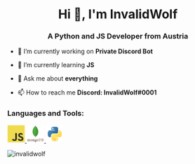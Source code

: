 <h1 align="center">Hi 👋, I'm InvalidWolf</h1>
<h3 align="center">A Python and JS Developer from Austria</h3>

- 🔭 I’m currently working on **Private Discord Bot**

- 🌱 I’m currently learning **JS**

- 💬 Ask me about **everything**

- 📫 How to reach me **Discord: InvalidWolf#0001**


<h3 align="left">Languages and Tools:</h3>
<p align="left"> <a href="https://developer.mozilla.org/en-US/docs/Web/JavaScript" target="_blank"> <img src="https://raw.githubusercontent.com/devicons/devicon/master/icons/javascript/javascript-original.svg" alt="javascript" width="40" height="40"/> </a> <a href="https://www.mongodb.com/" target="_blank"> <img src="https://raw.githubusercontent.com/devicons/devicon/master/icons/mongodb/mongodb-original-wordmark.svg" alt="mongodb" width="40" height="40"/> </a> <a href="https://www.python.org" target="_blank"> <img src="https://raw.githubusercontent.com/devicons/devicon/master/icons/python/python-original.svg" alt="python" width="40" height="40"/> </a> </p>
<p align="left"> <img src="https://komarev.com/ghpvc/?username=invalidwolf&label=Profile%20views&color=0e75b6&style=flat" alt="invalidwolf" /> </p>
